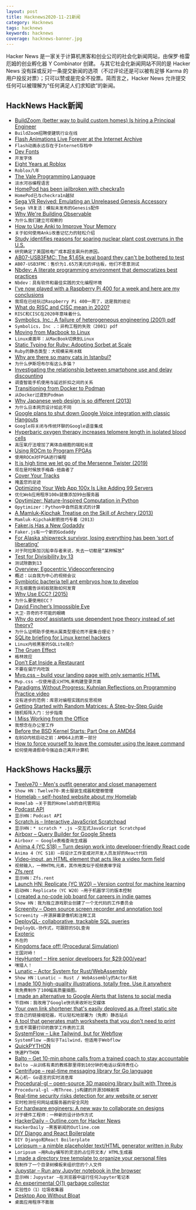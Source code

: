 ```yaml
---
layout: post
title: Hacknews2020-11-21新闻
category: Hacknews
tags: hacknews
keywords: hacknews
coverage: hacknews-banner.jpg
---
```


Hacker News 是一家关于计算机黑客和创业公司的社会化新闻网站，由保罗·格雷厄姆的创业孵化器 Y Combinator 创建。
与其它社会化新闻网站不同的是 Hacker News 没有踩或反对一条提交新闻的选项（不过评论还是可以被有足够 Karma 的用户投反对票）；只可以赞或是完全不投票。简而言之，Hacker News 允许提交任何可以被理解为“任何满足人们求知欲”的新闻。

## HackNews Hack新闻


- [BuildZoom (better way to build custom homes) Is hiring a Principal Engineer](https://jobs.lever.co/buildzoom)
- `BuildZoom招聘使建筑行业在线`
- [Flash Animations Live Forever at the Internet Archive](http://blog.archive.org/2020/11/19/flash-animations-live-forever-at-the-internet-archive/)
- `Flash动画永远存在于Internet存档中`
- [Dev Fonts](https://devfonts.gafi.dev/)
- `开发字体`
- [Eight Years at Roblox](https://zeux.io/2020/08/02/eight-years-at-roblox/)
- `Roblox八年`
- [The Vale Programming Language](https://vale.dev/)
- `淡水河谷编程语言`
- [HomePod has been jailbroken with checkra1n](https://yalujailbreak.net/homepod-checkra1n-jailbreak/)
- `HomePod已与checkra1n越狱`
- [Sega VR Revived: Emulating an Unreleased Genesis Accessory](https://gamehistory.org/segavr/)
- `Sega VR复活：模拟未发布的Genesis配件`
- [Why We're Building Observable](https://observablehq.com/@observablehq/why-were-building-observable)
- `为什么我们建立可观察的`
- [How to Use Anki to Improve Your Memory](https://superpoweredself.com/gentle-introduction-how-to-use-anki-to-improve-your-memory)
- `关于如何使用Anki改善记忆力的轻松介绍`
- [Study identifies reasons for soaring nuclear plant cost overruns in the U.S.](https://news.mit.edu/2020/reasons-nuclear-overruns-1118)
- `研究确定了美国核电厂成本超支飙升的原因。`
- [AB07-USB3FMC: The $1.65k eval board they can't be bothered to test](https://lab.ktemkin.com/post/ab07-usb3fmc-wtf/)
- `AB07-USB3FMC：售价为1.65万美元的评估板，他们不愿意测试`
- [Nbdev: A literate programming environment that democratizes best practices](https://github.blog/2020-11-20-nbdev-a-literate-programming-environment-that-democratizes-software-engineering-best-practices/)
- `Nbdev：具有软件和最佳实践的文化编程环境`
- [I've now played with a Raspberry Pi 400 for a week and here are my conclusions](item?id=25161266)
- `我现在已经玩过Raspberry Pi 400一周了，这是我的结论`
- [What do RISC and CISC mean in 2020?](https://erik-engheim.medium.com/what-does-risc-and-cisc-mean-in-2020-7b4d42c9a9de)
- `RISC和CISC在2020年意味着什么`
- [Symbolics, Inc.: A failure of heterogeneous engineering (2001) pdf](http://web.mit.edu/6.933/www/Symbolics.pdf)
- `Symbolics，Inc .：异构工程的失败（2001）pdf`
- [Moving from Macbook to Linux](https://monadical.com/posts/moving-to-linux-desktop.html)
- `Linux桌面年：从MacBook切换到Linux`
- [Static Typing for Ruby: Adopting Sorbet at Scale](https://shopify.engineering/static-typing-ruby)
- `Ruby的静态类型：大规模采用冰糕`
- [Why are there so many cats in Istanbul?](https://www.legalnomads.com/istanbul-cats/)
- `为什么伊斯坦布尔有这么多猫？`
- [Investigating the relationship between smartphone use and delay discounting](https://journals.plos.org/plosone/article?id=10.1371/journal.pone.0241383)
- `调查智能手机使用与延迟折扣之间的关系`
- [Transitioning from Docker to Podman](https://developers.redhat.com/blog/2020/11/19/transitioning-from-docker-to-podman/)
- `从Docker过渡到Podman`
- [Why Japanese web design is so different (2013)](https://randomwire.com/why-japanese-web-design-is-so-different/)
- `为什么日本网页设计如此不同`
- [Google plans to shut down Google Voice integration with classic Hangouts](https://support.google.com/hangouts/answer/3187125?hl=en)
- `Google将关闭与传统环聊的Google语音集成`
- [Hyperbaric oxygen therapy increases telomere length in isolated blood cells](https://www.aging-us.com/article/202188/text)
- `高压氧疗法增加了离体血细胞的端粒长度`
- [Using ROCm to Program FPGAs](https://forums.xilinx.com/t5/Xilinx-Xclusive-Blog/AMD-and-Xilinx-Demonstrate-Converged-ROCm-Runtime-Technology/ba-p/1175091)
- `使用ROCm对FPGA进行编程`
- [It is high time we let go of the Mersenne Twister (2019)](https://arxiv.org/abs/1910.06437)
- `现在是时候放手梅森·扭曲者了`
- [Cover Your Tracks](https://www.eff.org/deeplinks/2020/11/introducing-cover-your-tracks)
- `掩盖您的足迹`
- [Optimizing Your Web App 100x Is Like Adding 99 Servers](https://lukerissacher.com/blog/optimizing_your_web_app)
- `优化Web应用程序100x就像添加99台服务器`
- [Opytimizer: Nature-Inspired Computation in Python](https://github.com/gugarosa/opytimizer)
- `Opytimizer：Python中自然启发式的计算`
- [A Mamluk-Kipchak Treatise on the Skill of Archery (2013)](https://deremilitari.org/2013/03/mamluk-kipchak-the-skill-of-archery/)
- `Mamluk-Kipchak射箭技巧专着（2013）`
- [Faker.js Has a New Godaddy](https://github.com/Marak/faker.js/issues/1046#issuecomment-731258361)
- `Faker.js有一个新的Godaddy`
- [For Alaska shipwreck survivor, losing everything has been ‘sort of liberating’](https://www.ktoo.org/2020/11/19/for-union-bay-sinking-survivor-losing-everything-but-his-life-has-been-sort-of-liberating/)
- `对于阿拉斯加沉船幸存者来说，失去一切都是“某种解放”`
- [Test for Divisibility by 13](https://www.johndcook.com/blog/2020/11/10/test-for-divisibility-by-13/)
- `测试除数到13`
- [Overview: Egocentric Videoconferencing](https://wandb.ai/wandb/egocentric-video-conferencing/reports/Overview-Egocentric-Videoconferencing--VmlldzozMTY1NTA)
- `概述：以自我为中心的视频会议`
- [Symbiotic bacteria tell ant embryos how to develop](https://www.quantamagazine.org/symbiotic-bacteria-tell-ant-embryos-how-to-develop-20200909/)
- `共生细菌告诉蚂蚁胚胎如何发育`
- [Why Use ECC? (2015)](https://danluu.com/why-ecc/)
- `为什么要使用ECC？`
- [David Fincher’s Impossible Eye](https://www.nytimes.com/2020/11/19/magazine/david-fincher-mank-interview.html)
- `大卫·芬奇的不可能的眼睛`
- [Why do proof assistants use dependent type theory instead of set theory?](https://mathoverflow.net/questions/376839/what-makes-dependent-type-theory-more-suitable-than-set-theory-for-proof-assista)
- `为什么证明助手使用从属类型理论而不是集合理论？`
- [SQLite briefing for Linux kernel hackers](https://sqlite.org/lpc2019/doc/trunk/briefing.md)
- `Linux内核黑客的SQLite简介`
- [The Gruen Effect](https://99percentinvisible.org/episode/the-gruen-effect/)
- `格林效应`
- [Don’t Eat Inside a Restaurant](https://www.theatlantic.com/politics/archive/2020/11/can-you-get-coronavirus-inside-restaurant/617151/)
- `不要在餐厅内吃饭`
- [Mvp.css – build your landing page with only semantic HTML](https://andybrewer.github.io/mvp/)
- `Mvp.css –仅使用语义HTML来构建登录页面`
- [Paradigms Without Progress: Kuhnian Reflections on Programming Practice video](https://www.youtube.com/watch?v=TkPy7aLTtAw)
- `没有进步的范例：库恩对编程实践的反思视频`
- [Getting Started with Random Matrices: A Step-by-Step Guide](https://medium.com/cantors-paradise/getting-started-with-random-matrices-a-step-by-step-guide-81e5902384e)
- `随机矩阵入门：分步指南`
- [I Miss Working from the Office](https://www.roguelazer.com/2020/11/i-miss-working-from-the-office/)
- `我想念在办公室工作`
- [Before the BSD Kernel Starts: Part One on AMD64](https://www.moritz.systems/blog/before-the-bsd-kernel-starts-part-one-on-amd64/)
- `在BSD内核启动之前：AMD64上的第一部分`
- [How to force yourself to leave the computer using the leave command](https://www.stefanjudis.com/today-i-learned/how-to-force-yourself-to-leave-the-computer-using-the-leave-command/)
- `如何使用请假命令强迫自己离开计算机`


## HackShows Hacks展示

- [ Twelve70 - Men's outfit generator and closet management](https://www.twelve70.com/)
- `Show HN：Twelve70-男士服装生成器和壁橱管理`
- [ Homelab – self-hosted website about my Homelab](https://hydn.dev)
- `Homelab –关于我的Homelab的自托管网站`
- [ Podcast API](https://www.listennotes.com/api/)
- `显示HN：Podcast API`
- [ Scratch.js – Interactive JavaScript Scratchpad](https://hole.dev/scratch/)
- `显示HN：* scratch * .js –交互式JavaScript Scratchpad`
- [ Airboxr – Query Builder for Google Sheets](https://airboxr.com/demo)
- `Airboxr – Google表格查询生成器`
- [ Anima 4 (YC S18) – Turn design work into developer-friendly React code](item?id=25143052)
- `Anima 4（YC S18）–将设计工作变成对开发人员友好的React代码`
- [ Video-input, an HTML element that acts like a video form field](https://github.com/wgryc/video-input-js)
- `视频输入，一种HTML元素，其作用类似于视频表单字段`
- [ Zfs.rent](https://zfs.rent)
- `显示HN：Zfs.rent`
- [Launch HN: Replicate (YC W20) – Version control for machine learning](https://replicate.ai/)
- `启动HN：Replicate（YC W20）–用于机器学习的版本控制`
- [ I created a no-code job board for careers in indie games](https://workwithindies.com)
- `Show HN：我为独立游戏职业创建了一个无代码的工作委员会`
- [ Screenity – Open source screen recorder and annotation tool](https://github.com/alyssaxuu/screenity)
- `Screenity –开源屏幕录像机和注释工具`
- [ DeployQL- collaborative, trackable SQL queries](https://deployql.com/)
- `DeployQL-协作式，可跟踪的SQL查询`
- [ Exoteric](https://github.com/c9fe/exoteric)
- `外在的`
- [ Kingdoms face off! (Procedural Simulation)](https://calderwhite.github.io/KingdomsAndCrusaders)
- `王国对峙！ `
- [ HeyHunter! – Hire senior developers for $29,000/year!](https://heyhunter.co/)
- `嘿猎人！ `
- [ Lunatic – Actor System for Rust/WebAssembly](https://github.com/lunatic-lang/lunatic)
- `Show HN：Lunatic – Rust / WebAssembly的Actor系统`
- [ I made 100 high-quality illustrations, totally free. Use it anywhere](https://2.flexiple.com/scale/all-illustrations)
- `我免费制作了100幅高质量插图。`
- [ I made an alternative to Google Alerts that listens to social media](https://www.pmalerts.com/)
- `节目HN：我改用了Google快讯来收听社交媒体`
- [ Your own link shortener that's easily deployed as a (free) static site](https://github.com/jstayton/suri)
- `您自己的链接缩短器，可以轻松地部署为（免费）静态站点`
- [ A tool that generates math worksheets that you don't need to print](item?id=25163010)
- `生成不需要打印的数学工作表的工具`
- [ SystemFlow – Like Tailwind, but for Webflow](https://systemflow.co)
- `SystemFlow –类似于Tailwind，但适用于Webflow`
- [ QuickPYTHON](https://timothycrosley.github.io/quickpython/)
- `快速PYTHON`
- [ Balto – Get 10-min phone calls from a trained coach to stay accountable](http://usebalto.com?ref=hn)
- `Balto –从训练有素的教练那里得到10分钟的电话以保持责任心`
- [ Centrifuge – real-time messaging library for Go language](https://github.com/centrifugal/centrifuge)
- `离心机– Go语言的实时消息库`
- [ Procedural-gl – open-source 3D mapping library built with Three.js](https://github.com/felixpalmer/procedural-gl-js)
- `Procedural-gl –用Three.js构建的开源3D映射库`
- [ Real-time security risks detection for any website or server](https://hostedscan.com/)
- `实时检测任何网站或服务器的安全风险`
- [ For hardware engineers: A new way to collaborate on designs](https://www.obi.vision)
- `对于硬件工程师：一种新的设计协作方式`
- [ HackerDaily – Outline.com for Hacker News](https://hackerdaily.io)
- `HackerDaily –黑客新闻的Outline.com`
- [ DIY Django and React Boilerplate](https://github.com/saasitive/django-react-boilerplate)
- `DIY Django和React Boilerplate`
- [ Loripsum – a nimble placeholder text/HTML generator written in Ruby](https://github.com/raulpopadineti/homebrew-loripsum)
- `Loripsum –用Ruby编写的灵活的占位符文本/ HTML生成器`
- [ I made a directory tree template to organize your personal files](https://github.com/cyberthal/10-Bins-template)
- `我制作了一个目录树模板来组织您的个人文件`
- [ Jupystar – Run any Jupyter notebook in the browser](https://starboard.gg/jupystar)
- `显示HN：Jupystar –在浏览器中运行任何Jupyter笔记本`
- [ An experimental O(1) garbage collector](https://github.com/dkopko/klox)
- `实验性O（1）垃圾收集器`
- [ Desktop App Without Bloat](https://github.com/c9fe/graderjs)
- `桌面应用程序不膨胀`

